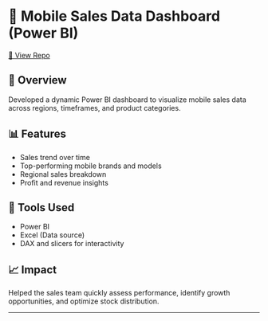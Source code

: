 # 📱 Mobile Sales Data Dashboard (Power BI)
[🔗 View Repo](https://github.com/NabinM31/My-Data-Projects/blob/main/Power%20BI/Mobiles_Sales_Data_Dashboard.md)




## 📌 Overview
Developed a dynamic Power BI dashboard to visualize mobile sales data across regions, timeframes, and product categories.

## 📊 Features
- Sales trend over time
- Top-performing mobile brands and models
- Regional sales breakdown
- Profit and revenue insights

## 🧰 Tools Used
- Power BI
- Excel (Data source)
- DAX and slicers for interactivity

## 📈 Impact
Helped the sales team quickly assess performance, identify growth opportunities, and optimize stock distribution.

---
